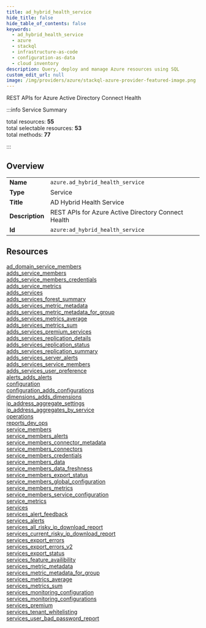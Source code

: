 ```yaml
---
title: ad_hybrid_health_service
hide_title: false
hide_table_of_contents: false
keywords:
  - ad_hybrid_health_service
  - azure
  - stackql
  - infrastructure-as-code
  - configuration-as-data
  - cloud inventory
description: Query, deploy and manage Azure resources using SQL
custom_edit_url: null
image: /img/providers/azure/stackql-azure-provider-featured-image.png
---
```


REST APIs for Azure Active Directory Connect Health  
    
:::info Service Summary

<div class="row">
<div class="providerDocColumn">
<span>total resources:&nbsp;<b>55</b></span><br />
<span>total selectable resources:&nbsp;<b>53</b></span><br />
<span>total methods:&nbsp;<b>77</b></span><br />
</div>
</div>

:::

## Overview
<table><tbody>
<tr><td><b>Name</b></td><td><code>azure.ad_hybrid_health_service</code></td></tr>
<tr><td><b>Type</b></td><td>Service</td></tr>
<tr><td><b>Title</b></td><td>AD Hybrid Health Service</td></tr>
<tr><td><b>Description</b></td><td>REST APIs for Azure Active Directory Connect Health</td></tr>
<tr><td><b>Id</b></td><td><code>azure:ad_hybrid_health_service</code></td></tr>
</tbody></table>

## Resources
<div class="row">
<div class="providerDocColumn">
<a href="/providers/azure/ad_hybrid_health_service/ad_domain_service_members/">ad_domain_service_members</a><br />
<a href="/providers/azure/ad_hybrid_health_service/adds_service_members/">adds_service_members</a><br />
<a href="/providers/azure/ad_hybrid_health_service/adds_service_members_credentials/">adds_service_members_credentials</a><br />
<a href="/providers/azure/ad_hybrid_health_service/adds_service_metrics/">adds_service_metrics</a><br />
<a href="/providers/azure/ad_hybrid_health_service/adds_services/">adds_services</a><br />
<a href="/providers/azure/ad_hybrid_health_service/adds_services_forest_summary/">adds_services_forest_summary</a><br />
<a href="/providers/azure/ad_hybrid_health_service/adds_services_metric_metadata/">adds_services_metric_metadata</a><br />
<a href="/providers/azure/ad_hybrid_health_service/adds_services_metric_metadata_for_group/">adds_services_metric_metadata_for_group</a><br />
<a href="/providers/azure/ad_hybrid_health_service/adds_services_metrics_average/">adds_services_metrics_average</a><br />
<a href="/providers/azure/ad_hybrid_health_service/adds_services_metrics_sum/">adds_services_metrics_sum</a><br />
<a href="/providers/azure/ad_hybrid_health_service/adds_services_premium_services/">adds_services_premium_services</a><br />
<a href="/providers/azure/ad_hybrid_health_service/adds_services_replication_details/">adds_services_replication_details</a><br />
<a href="/providers/azure/ad_hybrid_health_service/adds_services_replication_status/">adds_services_replication_status</a><br />
<a href="/providers/azure/ad_hybrid_health_service/adds_services_replication_summary/">adds_services_replication_summary</a><br />
<a href="/providers/azure/ad_hybrid_health_service/adds_services_server_alerts/">adds_services_server_alerts</a><br />
<a href="/providers/azure/ad_hybrid_health_service/adds_services_service_members/">adds_services_service_members</a><br />
<a href="/providers/azure/ad_hybrid_health_service/adds_services_user_preference/">adds_services_user_preference</a><br />
<a href="/providers/azure/ad_hybrid_health_service/alerts_adds_alerts/">alerts_adds_alerts</a><br />
<a href="/providers/azure/ad_hybrid_health_service/configuration/">configuration</a><br />
<a href="/providers/azure/ad_hybrid_health_service/configuration_adds_configurations/">configuration_adds_configurations</a><br />
<a href="/providers/azure/ad_hybrid_health_service/dimensions_adds_dimensions/">dimensions_adds_dimensions</a><br />
<a href="/providers/azure/ad_hybrid_health_service/ip_address_aggregate_settings/">ip_address_aggregate_settings</a><br />
<a href="/providers/azure/ad_hybrid_health_service/ip_address_aggregates_by_service/">ip_address_aggregates_by_service</a><br />
<a href="/providers/azure/ad_hybrid_health_service/operations/">operations</a><br />
<a href="/providers/azure/ad_hybrid_health_service/reports_dev_ops/">reports_dev_ops</a><br />
<a href="/providers/azure/ad_hybrid_health_service/service_members/">service_members</a><br />
<a href="/providers/azure/ad_hybrid_health_service/service_members_alerts/">service_members_alerts</a><br />
<a href="/providers/azure/ad_hybrid_health_service/service_members_connector_metadata/">service_members_connector_metadata</a><br />
</div>
<div class="providerDocColumn">
<a href="/providers/azure/ad_hybrid_health_service/service_members_connectors/">service_members_connectors</a><br />
<a href="/providers/azure/ad_hybrid_health_service/service_members_credentials/">service_members_credentials</a><br />
<a href="/providers/azure/ad_hybrid_health_service/service_members_data/">service_members_data</a><br />
<a href="/providers/azure/ad_hybrid_health_service/service_members_data_freshness/">service_members_data_freshness</a><br />
<a href="/providers/azure/ad_hybrid_health_service/service_members_export_status/">service_members_export_status</a><br />
<a href="/providers/azure/ad_hybrid_health_service/service_members_global_configuration/">service_members_global_configuration</a><br />
<a href="/providers/azure/ad_hybrid_health_service/service_members_metrics/">service_members_metrics</a><br />
<a href="/providers/azure/ad_hybrid_health_service/service_members_service_configuration/">service_members_service_configuration</a><br />
<a href="/providers/azure/ad_hybrid_health_service/service_metrics/">service_metrics</a><br />
<a href="/providers/azure/ad_hybrid_health_service/services/">services</a><br />
<a href="/providers/azure/ad_hybrid_health_service/services_alert_feedback/">services_alert_feedback</a><br />
<a href="/providers/azure/ad_hybrid_health_service/services_alerts/">services_alerts</a><br />
<a href="/providers/azure/ad_hybrid_health_service/services_all_risky_ip_download_report/">services_all_risky_ip_download_report</a><br />
<a href="/providers/azure/ad_hybrid_health_service/services_current_risky_ip_download_report/">services_current_risky_ip_download_report</a><br />
<a href="/providers/azure/ad_hybrid_health_service/services_export_errors/">services_export_errors</a><br />
<a href="/providers/azure/ad_hybrid_health_service/services_export_errors_v2/">services_export_errors_v2</a><br />
<a href="/providers/azure/ad_hybrid_health_service/services_export_status/">services_export_status</a><br />
<a href="/providers/azure/ad_hybrid_health_service/services_feature_availibility/">services_feature_availibility</a><br />
<a href="/providers/azure/ad_hybrid_health_service/services_metric_metadata/">services_metric_metadata</a><br />
<a href="/providers/azure/ad_hybrid_health_service/services_metric_metadata_for_group/">services_metric_metadata_for_group</a><br />
<a href="/providers/azure/ad_hybrid_health_service/services_metrics_average/">services_metrics_average</a><br />
<a href="/providers/azure/ad_hybrid_health_service/services_metrics_sum/">services_metrics_sum</a><br />
<a href="/providers/azure/ad_hybrid_health_service/services_monitoring_configuration/">services_monitoring_configuration</a><br />
<a href="/providers/azure/ad_hybrid_health_service/services_monitoring_configurations/">services_monitoring_configurations</a><br />
<a href="/providers/azure/ad_hybrid_health_service/services_premium/">services_premium</a><br />
<a href="/providers/azure/ad_hybrid_health_service/services_tenant_whitelisting/">services_tenant_whitelisting</a><br />
<a href="/providers/azure/ad_hybrid_health_service/services_user_bad_password_report/">services_user_bad_password_report</a><br />
</div>
</div>
